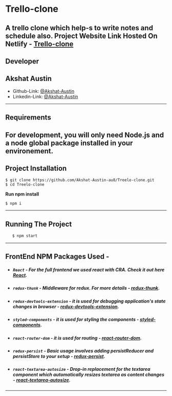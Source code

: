 # Trello-clone
A trello clone which help-s to write notes and schedule also.
Project Website Link Hosted On Netlify - [Trello-clone](https://trello-try.netlify.app/#/)
---
## Developer
**Akshat Austin**
---
- Github-Link: [@Akshat-Austin](https://github.com/Akshat-Austin-au8)
- Linkedin-Link: [@Akshat-Austin](https://www.linkedin.com/in/akshat-austin/)
---

## Requirements
For development, you will only need Node.js and a node global package installed in your environement.
---
## Project Installation
```
$ git clone https://github.com/Akshat-Austin-au8/Treelo-clone.git
$ cd Treelo-clone
```
**Run npm install**
```
$ npm i
```
---

## Running The Project
```sh
   $ npm start
```
---

## FrontEnd NPM Packages Used -
- ##### `React` - For the full frontend we used react with CRA. Check it out here [React](https://www.npmjs.com/package/react).
- ##### `redux-thunk` - Middleware for redux. For more details - [redux-thunk](https://www.npmjs.com/package/redux-thunk).
- ##### `redux-devtools-extension` - it is used for debugging application's state changes in browser - [redux-devtools-extension](https://www.npmjs.com/package/redux-devtools-extension).
- ##### `styled-components` - it is used for styling the components - [styled-components](https://github.com/styled-components/styled-components).
- ##### `react-router-dom` - it is used for routing - [react-router-dom](https://www.npmjs.com/package/react-router-dom).
- ##### `redux-persist` - Basic usage involves adding persistReducer and persistStore to your setup - [redux-persist](https://www.npmjs.com/package/redux-persist).
- ##### `react-textarea-autosize` - Drop-in replacement for the textarea component which automatically resizes textarea as content changes - [react-textarea-autosize](https://www.npmjs.com/package/react-textarea-autosize).
---

